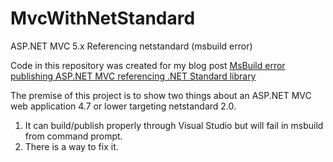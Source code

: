 # MvcWithNetStandard

ASP.NET MVC 5.x Referencing netstandard (msbuild error)

Code in this repository was created for my blog post [MsBuild error publishing ASP.NET MVC referencing .NET Standard library](https://www.seeleycoder.com/blog/aspnet-netstandard-msbuild-error/)

The premise of this project is to show two things about an ASP.NET MVC web application 4.7 or lower targeting netstandard 2.0.
1) It can build/publish properly through Visual Studio but will fail in msbuild from command prompt.
2) There is a way to fix it.